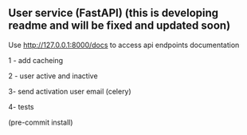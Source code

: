 ## User service (FastAPI) (this is developing readme and will be fixed and updated soon)

Use http://127.0.0.1:8000/docs to access api endpoints documentation

1 - add cacheing

2 - user active and inactive

3- send activation user email (celery)

4- tests



(pre-commit install)
